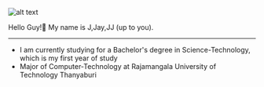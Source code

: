 ![alt text](https://i.ibb.co/fr15sFJ/68747470733a2f2f73636f6e74656e742d73696e362d332e78782e666263646e2e6e65742f762f7433392e33303830382d36.jpg)

Hello Guy!👋 My name is J,Jay,JJ (up to you).

--------------------------------------------

- I am currently studying for a Bachelor's degree in Science-Technology, which is my first year of study
- Major of Computer-Technology at Rajamangala University of Technology Thanyaburi



